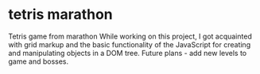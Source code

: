 # tetris marathon
Tetris game from marathon
While working on this project, I got acquainted with grid markup and the basic functionality of the JavaScript for creating and manipulating objects in a DOM tree. 
Future plans - add new levels to game and bosses.
